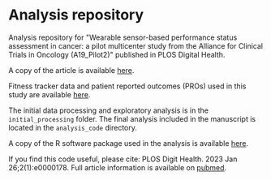 # Analysis repository
Analysis repository for "Wearable sensor-based performance status assessment in cancer: a pilot multicenter study from the Alliance for Clinical Trials in Oncology (A19_Pilot2)" published in PLOS Digital Health.

A copy of the article is available [here](https://journals.plos.org/digitalhealth/article?id=10.1371/journal.pdig.0000178 "DOI: 10.1371/journal.pdig.0000178").

Fitness tracker data and patient reported outcomes (PROs) used in this study are available [here](https://mskcc.box.com/v/plos-dh-files "Manuscript data files").

The initial data processing and exploratory analysis is in the `initial_processing` folder. The final analysis included in the manuscript is located in the `analysis_code` directory.

A copy of the R software package used in the analysis is available [here](https://github.com/JLGlass/fitness "fitness github repository").

If you find this code useful, please cite: PLOS Digit Health. 2023 Jan 26;2(1):e0000178. Full article information is available on [pubmed](https://pubmed.ncbi.nlm.nih.gov/36812616/ "PMID: 36812616").
